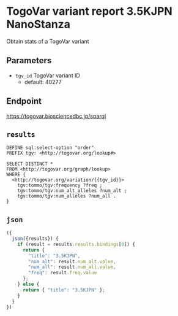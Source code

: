 # TogoVar variant report 3.5KJPN NanoStanza

Obtain stats of a TogoVar variant

## Parameters

* `tgv_id` TogoVar variant ID
  * default: 40277

## Endpoint

https://togovar.biosciencedbc.jp/sparql

## `results`

```sparql
DEFINE sql:select-option "order"
PREFIX tgv: <http://togovar.org/lookup#>

SELECT DISTINCT *
FROM <http://togovar.org/graph/lookup>
WHERE {
  <http://togovar.org/variation/{{tgv_id}}>
    tgv:tommo/tgv:frequency ?freq ;
    tgv:tommo/tgv:num_alt_alleles ?num_alt ;
    tgv:tommo/tgv:num_alleles ?num_all .
}
```

## `json`

```javascript
({
  json({results}) {
    if (result = results.results.bindings[0]) {
      return {
        "title": "3.5KJPN",
        "num_alt": result.num_alt.value,
        "num_all": result.num_all.value,
        "freq": result.freq.value
      };
    } else {
      return { "title": "3.5KJPN" };
    }
  }
})
```

